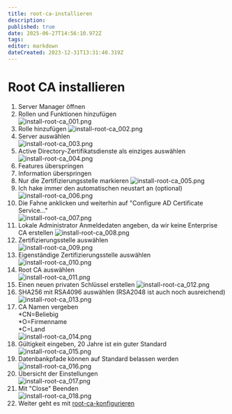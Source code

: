 ```yaml
---
title: root-ca-installieren
description: 
published: true
date: 2025-06-27T14:56:10.972Z
tags: 
editor: markdown
dateCreated: 2023-12-31T13:31:40.319Z
---
```


# Root CA installieren

1. Server Manager öffnen
2. Rollen und Funktionen hinzufügen  
![install-root-ca_001.png](/media/install-root-ca_001.png)
3. Rolle hinzufügen 
![install-root-ca_002.png](/media/install-root-ca_002.png)
4. Server auswählen  
![install-root-ca_003.png](/media/install-root-ca_003.png)
5. Active Directory-Zertifikatsdienste als einziges auswählen 
![install-root-ca_004.png](/media/install-root-ca_004.png)
6. Features überspringen
7. Information überspringen
8. Nur die Zertifizierungsstelle markieren 
![install-root-ca_005.png](/media/install-root-ca_005.png)
9. Ich hake immer den automatischen neustart an (optional)  
![install-root-ca_006.png](/media/install-root-ca_006.png)
10. Die Fahne anklicken und weiterhin auf "Configure AD Certificate Service..."  
![install-root-ca_007.png](/media/install-root-ca_007.png)
11. Lokale Administrator Anmeldedaten angeben, da wir keine Enterprise CA erstellen 
![install-root-ca_008.png](/media/install-root-ca_008.png)
12. Zertifizierungsstelle auswählen  
![install-root-ca_009.png](/media/install-root-ca_009.png)
13. Eigenständige Zertifizierungsstelle auswählen  
![install-root-ca_010.png](/media/install-root-ca_010.png)
14. Root CA auswählen  
![install-root-ca_011.png](/media/install-root-ca_011.png)
15. Einen neuen privaten Schlüssel erstellen 
![install-root-ca_012.png](/media/install-root-ca_012.png)
16. SHA256 mit RSA4096 auswählen (RSA2048 ist auch noch ausreichend)
![install-root-ca_013.png](/media/install-root-ca_013.png)
17. CA Namen vergeben  
    \*CN=Beliebig  
    \*O=Firmenname  
    \*C=Land  
    ![install-root-ca_014.png](/media/install-root-ca_014.png)
18. Gültigkeit eingeben, 20 Jahre ist ein guter Standard 
![install-root-ca_015.png](/media/install-root-ca_015.png)
19. Datenbankpfade können auf Standard belassen werden 
![install-root-ca_016.png](/media/install-root-ca_016.png)
20. Übersicht der Einstellungen  
![install-root-ca_017.png](/media/install-root-ca_017.png)
21. Mit "Close" Beenden  
![install-root-ca_018.png](/media/install-root-ca_018.png)
22. Weiter geht es mit [root-ca-konfigurieren](/de/Wiki-Seiten/Microsoft/Server/Rollen/CA/root-ca-konfigurieren)